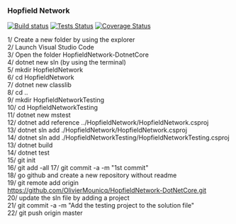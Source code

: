 ### Hopfield Network

[![Build status](https://ci.appveyor.com/api/projects/status/ffq8cv5lwpon71ul?svg=true)](https://ci.appveyor.com/project/OlivierMounicq/HopfieldNetwork-DotNetCore) 
[![Tests Status](https://img.shields.io/appveyor/tests/OlivierMounicq/HopfieldNetwork-DotNetCore.svg?logo=appveyor)](https://ci.appveyor.com/project/OlivierMounicq/HopfieldNetwork-DotNetCore/build/tests) 
[![Coverage Status](https://coveralls.io/repos/github/OlivierMounicq/HopfieldNetwork-DotNetCore/badge.svg?branch=master)](https://coveralls.io/github/OlivierMounicq/HopfieldNetwork-DotNetCore?branch=master)

1/  Create a new folder by using the explorer  
2/  Launch Visual Studio Code  
3/  Open the folder HopfieldNetwork-DotnetCore  
4/  dotnet new sln (by using the terminal)  
5/  mkdir HopfieldNetwork  
6/  cd HopfieldNetwork  
7/  dotnet new classlib  
8/  cd ..  
9/  mkdir HopfieldNetworkTesting  
10/ cd HopfieldNetworkTesting  
11/ dotnet new mstest  
12/ dotnet add reference ../HopfieldNetwork/HopfieldNetwork.csproj  
13/	dotnet sln add ./HopfieldNetwork/HopfieldNetwork.csproj  
14/ dotnet sln add ./HopfieldNetworkTesting/HopfieldNetworkTesting.csproj	  
13/ dotnet build  
14/ dotnet test    
15/ git init  
16/ git add -all
17/ git commit -a -m "1st commit"  
18/ go github and create a new repository without readme   
19/ git remote add origin https://github.com/OlivierMounicq/HopfieldNetwork-DotNetCore.git  
20/ update the sln file by adding a project  		
21/ git commit -a -m "Add the testing project to the solution file"  
22/ git push origin master  
